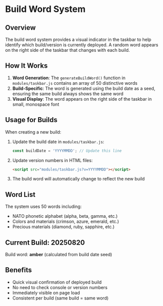 # Build Word System

## Overview
The build word system provides a visual indicator in the taskbar to help identify which build/version is currently deployed. A random word appears on the right side of the taskbar that changes with each build.

## How It Works

1. **Word Generation**: The `generateBuildWord()` function in `modules/taskbar.js` contains an array of 50 distinctive words
2. **Build-Specific**: The word is generated using the build date as a seed, ensuring the same build always shows the same word
3. **Visual Display**: The word appears on the right side of the taskbar in small, monospace font

## Usage for Builds

When creating a new build:

1. Update the build date in `modules/taskbar.js`:
   ```javascript
   const buildDate = 'YYYYMMDD'; // Update this line
   ```

2. Update version numbers in HTML files:
   ```html
   <script src="modules/taskbar.js?v=YYYYMMDD"></script>
   ```

3. The build word will automatically change to reflect the new build

## Word List
The system uses 50 words including:
- NATO phonetic alphabet (alpha, beta, gamma, etc.)
- Colors and materials (crimson, azure, emerald, etc.)
- Precious materials (diamond, ruby, sapphire, etc.)

## Current Build: 20250820
Build word: **amber** (calculated from build date seed)

## Benefits
- Quick visual confirmation of deployed build
- No need to check console or version numbers
- Immediately visible on page load
- Consistent per build (same build = same word)
